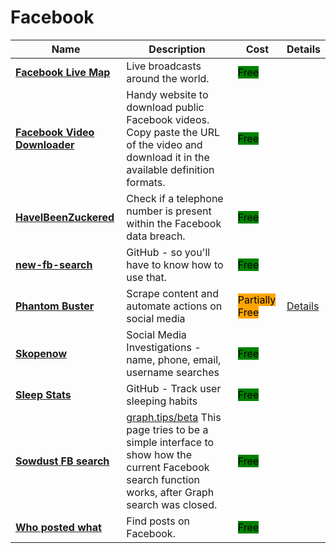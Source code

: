 # Facebook

| Name | Description | Cost | Details |
| --- | --- | --- | --- |
| [**Facebook Live Map**](http://facebook.com/livemap) | Live broadcasts around the world. | <mark style="background-color:green;">Free</mark> |  |
| [**Facebook Video Downloader**](http://fdown.net/) | Handy website to download public Facebook videos. Copy paste the URL of the video and download it in the available definition formats. | <mark style="background-color:green;">Free</mark> |  |
| [**HaveIBeenZuckered**](https://haveibeenzuckered.com/) | Check if a telephone number is present within the Facebook data breach. | <mark style="background-color:green;">Free</mark> |  |
| [**new-fb-search**](https://gist.github.com/nemec/2ba8afa589032f20e2d6509512381114) | GitHub - so you'll have to know how to use that. | <mark style="background-color:green;">Free</mark> |  |
| [**Phantom Buster**](https://phantombuster.com) | Scrape content and automate actions on social media | <mark style="background-color:orange;">Partially Free</mark> | [Details](../../tools/phantom-buster/README.md) |
| [**Skopenow**](http://skopenow.com/) | Social Media Investigations - name, phone, email, username searches | <mark style="background-color:green;">Free</mark> |  |
| [**Sleep Stats**](https://github.com/sqren/fb-sleep-stats) | GitHub - Track user sleeping habits | <mark style="background-color:green;">Free</mark> |  |
| [**Sowdust FB search**](http://sowsearch.info/) | [graph.tips/beta](http://graph.tips/beta) This page tries to be a simple interface to show how the current Facebook search function works, after Graph search was closed. | <mark style="background-color:green;">Free</mark> |  |
| [**Who posted what**](http://whopostedwhat.com/) | Find posts on Facebook. | <mark style="background-color:green;">Free</mark> |  |